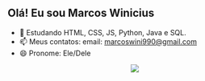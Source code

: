 ## Olá! Eu sou Marcos Winicius

- 📖 Estudando HTML, CSS, JS, Python, Java e SQL.
- 📫 Meus contatos: email: marcoswini990@gmail.com 
- 😄 Pronome: Ele/Dele

<div align="center">
  <a href="https://github.com/Marcos-Winicius">
    <img max-height="180em" src="https://github-readme-stats.vercel.app/api/top-langs/?username=Marcos-Winicius&layout=compact&langs_count=16&theme=dracula"/>
  </a>
</div>

##
